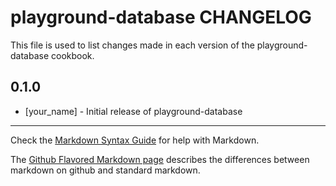 playground-database CHANGELOG
=============================

This file is used to list changes made in each version of the playground-database cookbook.

0.1.0
-----
- [your_name] - Initial release of playground-database

- - -
Check the [Markdown Syntax Guide](http://daringfireball.net/projects/markdown/syntax) for help with Markdown.

The [Github Flavored Markdown page](http://github.github.com/github-flavored-markdown/) describes the differences between markdown on github and standard markdown.

